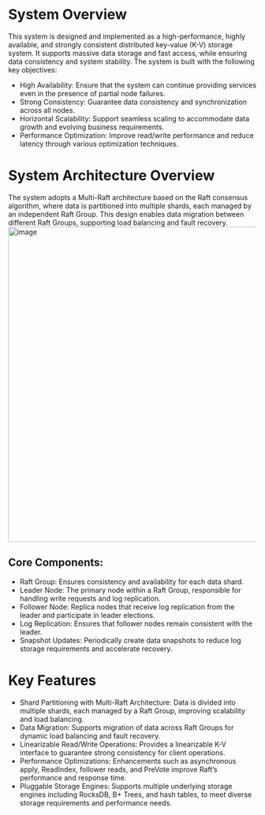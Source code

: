 # System Overview

This system is designed and implemented as a high-performance, highly available, and strongly consistent distributed key-value (K-V) storage system. It supports massive data storage and fast access, while ensuring data consistency and system stability. The system is built with the following key objectives:

- High Availability: Ensure that the system can continue providing services even in the presence of partial node failures.
- Strong Consistency: Guarantee data consistency and synchronization across all nodes.
- Horizontal Scalability: Support seamless scaling to accommodate data growth and evolving business requirements.
- Performance Optimization: Improve read/write performance and reduce latency through various optimization techniques.

# System Architecture Overview

The system adopts a Multi-Raft architecture based on the Raft consensus algorithm, where data is partitioned into multiple shards, each managed by an independent Raft Group. This design enables data migration between different Raft Groups, supporting load balancing and fault recovery.
<img width="676" height="640" alt="image" src="https://github.com/user-attachments/assets/70c95fc4-3b68-43fa-9592-e5025efc2bc8" />

## Core Components:

- Raft Group: Ensures consistency and availability for each data shard.
- Leader Node: The primary node within a Raft Group, responsible for handling write requests and log replication.
- Follower Node: Replica nodes that receive log replication from the leader and participate in leader elections.
- Log Replication: Ensures that follower nodes remain consistent with the leader.
- Snapshot Updates: Periodically create data snapshots to reduce log storage requirements and accelerate recovery.

# Key Features

- Shard Partitioning with Multi-Raft Architecture: Data is divided into multiple shards, each managed by a Raft Group, improving scalability and load balancing.
- Data Migration: Supports migration of data across Raft Groups for dynamic load balancing and fault recovery.
- Linearizable Read/Write Operations: Provides a linearizable K-V interface to guarantee strong consistency for client operations.
- Performance Optimizations: Enhancements such as asynchronous apply, ReadIndex, follower reads, and PreVote improve Raft’s performance and response time.
- Pluggable Storage Engines: Supports multiple underlying storage engines including RocksDB, B+ Trees, and hash tables, to meet diverse storage requirements and performance needs.

